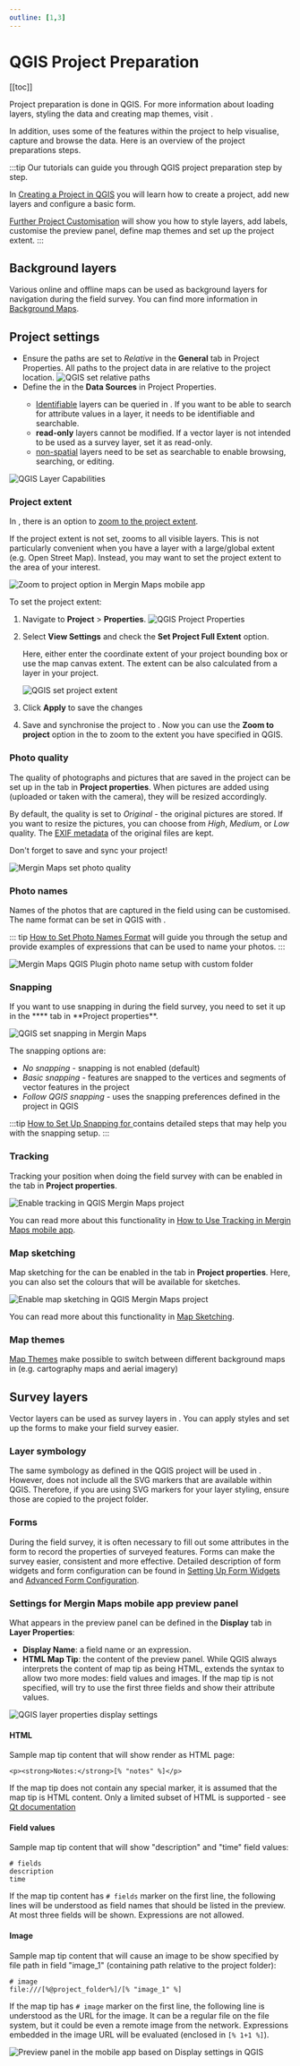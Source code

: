 ```yaml
---
outline: [1,3]
---
```


# QGIS Project Preparation
[[toc]]

Project preparation is done in QGIS. For more information about loading layers, styling the data and creating map themes, visit <QGISHelp ver="3.22" link="user_manual/index.html" text="QGIS documentation page" />. 

In addition, <MobileAppName /> uses some of the features within the project to help visualise, capture and browse the data. Here is an overview of the project preparations steps.

:::tip
Our tutorials can guide you through QGIS project preparation step by step.

In [Creating a Project in QGIS](../../tutorials/creating-a-project-in-qgis/) you will learn how to create a project, add new layers and configure a basic form.

[Further Project Customisation](../../tutorials/further-project-customisation/) will show you how to style layers, add labels, customise the preview panel, define map themes and set up the project extent.
:::

## Background layers
Various online and offline maps can be used as background layers for navigation during the field survey. You can find more information in [Background Maps](../settingup_background_map/).


## Project settings
- Ensure the paths are set to *Relative* in the **General** tab in Project Properties. All paths to the project data in <MobileAppName /> are relative to the project location.
![QGIS set relative paths](./qgis_prj_relative_paths.jpg "QGIS set relative paths")
- Define the <QGISHelp ver="3.22" link="user_manual/introduction/qgis_configuration.html?highlight=properties#data-sources-properties" text="layers capabilities" /> in the **Data Sources** in Project Properties.
   - [Identifiable](../search_data/#setting-identifiable-layers-in-qgis-project) layers can be queried in <MobileAppName />. If you want to be able to search for attribute values in a layer, it needs to be identifiable and searchable.
   - **read-only** layers cannot be modified. If a vector layer is not intended to be used as a survey layer, set it as read-only.
   - [non-spatial](../../layer/non-spatial-data/) layers need to be set as searchable to enable browsing, searching, or editing.

![QGIS Layer Capabilities](./qgis_project_properties.jpg "QGIS Layer Capabilities")

### Project extent
In <MobileAppName />, there is an option to [zoom to the project extent](../../field/mobile-app-ui/#more-options-zoom-to-project-map-themes-position-tracking-measure-local-changes-settings). 

If the project extent is not set, <MobileAppName /> zooms to all visible layers. This is not particularly convenient when you have a layer with a large/global extent (e.g. Open Street Map). Instead, you may want to set the project extent to the area of your interest.

![Zoom to project option in Mergin Maps mobile app](./mobile-app-zoom-to-project.jpg "Zoom to project option in Mergin Maps mobile app")

To set the project extent:
1. Navigate to **Project** > **Properties**. 
   ![QGIS Project Properties](../qgis-project-properties.jpg "QGIS Project Properties")

2. Select **View Settings** and check the **Set Project Full Extent** option. 

   Here, either enter the coordinate extent of your project bounding box or use the map canvas extent. The extent can be also calculated from a layer in your project.

   ![QGIS set project extent](./qgis-project-extent.jpg "QGIS set project extent")

3. Click **Apply** to save the changes

4. Save and synchronise the project to <MainPlatformNameLink />. Now you can use the **Zoom to project** option in the <MobileAppNameShort /> to zoom to the extent you have specified in QGIS.


### Photo quality
<SinceBadge type="Plugin" version="2022.3.2" /><SinceBadge type="App" version="1.5.1" />
The quality of photographs and pictures that are saved in the <MainPlatformName /> project can be set up in the **<MainPlatformName />** tab in **Project properties**. When pictures are added using <MobileAppName /> (uploaded or taken with the camera), they will be resized accordingly.

By default, the quality is set to *Original* - the original pictures are stored. If you want to resize the pictures, you can choose from *High*, *Medium*, or *Low* quality. The [EXIF metadata](../../layer/exif/) of the original files are kept.

Don't forget to save and sync your project!

![Mergin Maps set photo quality](./project_resize_pics.jpg "Mergin Maps set photo quality")

### Photo names
<SinceBadge type="Plugin" version="2023.2.0" /> <SinceBadge type="App" version="v2.2.0" />

Names of the photos that are captured in the field using <MobileAppName /> can be customised. The name format can be set in QGIS with <QGISPluginName />.  

::: tip
[How to Set Photo Names Format](../photo-names/) will guide you through the setup and provide examples of expressions that can be used to name your photos.
:::

![Mergin Maps QGIS Plugin photo name setup with custom folder](./plugin-photo-name-settings.jpg "Mergin Maps QGIS Plugin photo name setup with custom folder")

### Snapping
<SinceBadge type="Plugin" version="2022.5" />
If you want to use snapping in <MobileAppName /> during the field survey, you need to set it up in the **<MainPlatformName />** tab in **Project properties**.

![QGIS set snapping in Mergin Maps](./project_snapping.jpg "QGIS set snapping in Mergin Maps")

The snapping options are:
- *No snapping* - snapping is not enabled (default)
- *Basic snapping* - features are snapped to the vertices and segments of vector features in the project
- *Follow QGIS snapping* - uses the snapping preferences defined in the <MainPlatformName /> project in QGIS

:::tip
[How to Set Up Snapping for <MobileAppName />](../snapping/) contains detailed steps that may help you with the snapping setup.
:::


### Tracking
<SinceBadge type="Plugin" version="2023.3" />

Tracking your position when doing the field survey with <MobileAppName /> can be enabled in the **<MainPlatformName />** tab in **Project properties**.

![Enable tracking in QGIS Mergin Maps project](./project-tracking.jpg "Enable tracking in QGIS Mergin Maps project")

You can read more about this functionality in [How to Use Tracking in Mergin Maps mobile app](../../field/tracking/).

### Map sketching

Map sketching for the <MobileAppNameShort /> can be enabled in the **<MainPlatformName />** tab in **Project properties**. Here, you can also set the colours that will be available for sketches.

![Enable map sketching in QGIS Mergin Maps project](./project-map-sketching.jpg "Enable map sketching in QGIS Mergin Maps project")

You can read more about this functionality in [Map Sketching](../../field/map-sketching/).

### Map themes
[Map Themes](../setup_themes/) make possible to switch between different background maps in <MobileAppName /> (e.g. cartography maps and aerial imagery)

## Survey layers
Vector layers can be used as survey layers in <MobileAppName />. You can apply styles and set up the forms to make your field survey easier.

### Layer symbology
The same symbology as defined in the QGIS project will be used in <MobileAppName />. However, <MobileAppName /> does not include all the SVG markers that are available within QGIS. Therefore, if you are using SVG markers for your layer styling, ensure those are copied to the project folder.

### Forms
During the field survey, it is often necessary to fill out some attributes in the form to record the properties of surveyed features. Forms can make the survey easier, consistent and more effective. Detailed description of form widgets and form configuration can be found in [Setting Up Form Widgets](../../layer/form-widgets/) and [Advanced Form Configuration](../../layer/form-configuration/).

### Settings for Mergin Maps mobile app preview panel
What appears in the <MobileAppName /> preview panel can be defined in the **Display** tab in **Layer Properties**:
- **Display Name**: a field name or an expression.
- **HTML Map Tip**: the content of the preview panel. While QGIS always interprets the content of map tip as being HTML, <MobileAppName /> extends the syntax to allow two more modes: field values and images. If the map tip is not specified, <MobileAppName /> will try to use the first three fields and show their attribute values.

![QGIS layer properties display settings](./qgis_properties_display.jpg "QGIS layer properties display settings")

#### HTML
Sample map tip content that will show render as HTML page:

```
<p><strong>Notes:</strong>[% "notes" %]</p>
```

If the map tip does not contain any special marker, it is assumed that the map tip is HTML content. Only a limited subset of HTML is supported - see [Qt documentation](https://doc.qt.io/qt-5/richtext-html-subset.html)

#### Field values
Sample map tip content that will show "description" and "time" field values:

```
# fields
description
time
```

If the map tip content has `# fields` marker on the first line, the following lines will be understood as field names that should be listed in the preview. At most three fields will be shown. Expressions are not allowed.

#### Image
Sample map tip content that will cause an image to be show specified by file path in field "image_1" (containing path relative to the project folder):

```
# image
file:///[%@project_folder%]/[% "image_1" %]
```

If the map tip has `# image` marker on the first line, the following line is understood as the URL for the image. It can be a regular file on the file system, but it could be even a remote image from the network. Expressions embedded in the image URL will be evaluated (enclosed in `[% 1+1 %]`).

![Preview panel in the mobile app based on Display settings in QGIS](./mobile-app-preview-panel.jpg "Preview panel in the mobile app based on Display settings in QGIS")

